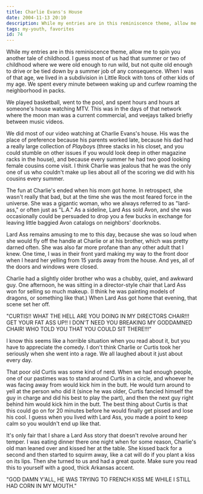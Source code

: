 ```yaml
---
title: Charlie Evans's House
date: 2004-11-13 20:10
description: While my entries are in this reminiscence theme, allow me to spin you another tale of childhood.  I guess most of us had that summer or two of childhood where we were old enough to run wild, but not quite old enough to drive or be tied down by a summer job of any consequence.  When I was of that age, we lived in a subdivision in Little Rock with tons of other kids of my age.  We spent every minute between waking up and curfew roaming the neighborhood in packs.  
tags: my-youth, favorites
id: 74
---
```

While my entries are in this reminiscence theme, allow me to spin you another tale of childhood.  I guess most of us had that summer or two of childhood where we were old enough to run wild, but not quite old enough to drive or be tied down by a summer job of any consequence.  When I was of that age, we lived in a subdivision in Little Rock with tons of other kids of my age.  We spent every minute between waking up and curfew roaming the neighborhood in packs.  

We played basketball, went to the pool, and spent hours and hours at someone's house watching MTV.  This was in the days of that network where the moon man was a current commercial, and veejays talked briefly between music videos.

We did most of our video watching at Charlie Evans's house.  His was the place of preference because his parents worked late, because his dad had a really large collection of *Playboy*s (three stacks in his closet, and you could stumble on other issues if you would look deep in other magazine racks in the house), and because every summer he had two good looking female cousins come visit.  I think Charlie was jealous that he was the only one of us who couldn't make up lies about all of the scoring we did with his cousins every summer.

The fun at Charlie's ended when his mom got home.  In retrospect, she wasn't really that bad, but at the time she was the most feared force in the universe.  She was a gigantic woman, who we always referred to as "lard-ass," or often just as "L.A."  As a sideline, Lard Ass sold Avon, and she was occasionally could be persuaded to drop you a few bucks in exchange for leaving little baggied Avon catalogs on neighbors' doorknobs.

Lard Ass remains amusing to me to this day, because she was so loud when she would fly off the handle at Charlie or at his brother, which was pretty darned often.  She was also far more profane than any other adult that I knew.  One time, I was in their front yard making my way to the front door when I heard her yelling from 15 yards away from the house.  And yes, all of the doors and windows were closed.

Charlie had a slightly older brother who was a chubby, quiet, and awkward guy.  One afternoon, he was sitting in a director-style chair that Lard Ass won for selling so much makeup.  (I think he was painting models of dragons, or something like that.)  When Lard Ass got home that evening, that scene set her off.

"CURTIS!! WHAT THE HELL ARE YOU DOING IN MY DIRECTORS CHAIR!!!  GET YOUR FAT ASS UP!! I DON'T NEED YOU BREAKING MY GODDAMNED CHAIR!  WHO TOLD YOU THAT YOU COULD SIT THERE!!!"

I know this seems like a horrible situation when you read about it, but you have to appreciate the comedy.  I don't think Charlie or Curtis took her seriously when she went into a rage.  We all laughed about it just about every day.

That poor old Curtis was some kind of nerd.  When we had enough people, one of our pastimes was to stand around Curtis in a circle, and whoever he was facing away from would kick him in the butt.  He would turn around to yell at the person who did it (since he was older, Curtis fancied himself the guy in charge and did his best to play the part), and then the next guy right behind him would kick him in the butt.  The best thing about Curtis is that this could go on for 20 minutes before he would finally get pissed and lose his cool.  I guess when you lived with Lard Ass, you made a point to keep calm so you wouldn't end up like that.

It's only fair that I share a Lard Ass story that doesn't revolve around her temper.  I was eating dinner there one night when for some reason, Charlie's old man leaned over and kissed her at the table.  She kissed back for a second and then started to squirm away, like a cat will do if you plant a kiss on its lips.  Then she turned to us and had a great quote.  Make sure you read this to yourself with a good, thick Arkansas accent.

"GOD DAMN Y'ALL, HE WAS TRYING TO FRENCH KISS ME WHILE I STILL HAD CORN IN MY MOUTH."


